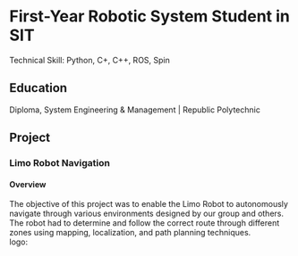 # First-Year Robotic System Student in SIT
Technical Skill: Python, C+, C++, ROS, Spin

## Education
Diploma, System Engineering & Management | Republic Polytechnic

## Project
### Limo Robot Navigation
#### Overview
The objective of this project was to enable the Limo Robot to autonomously navigate through various environments designed by our group and others. The robot had to determine and follow the correct route through different zones using mapping, localization, and path planning techniques.  
logo: 

